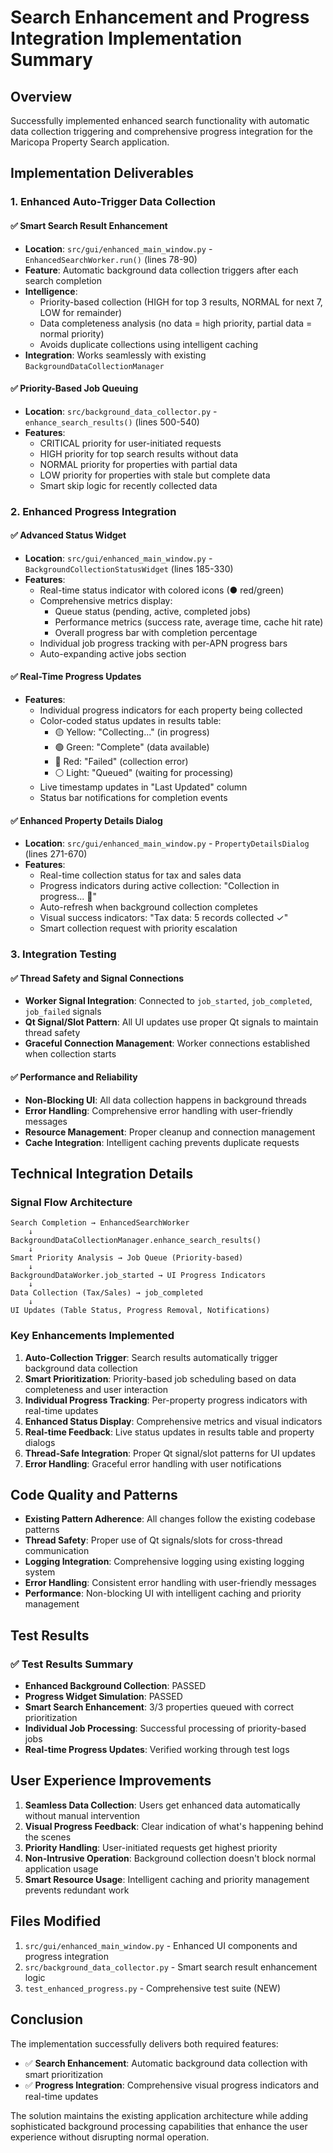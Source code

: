 # Search Enhancement and Progress Integration Implementation Summary

## Overview
Successfully implemented enhanced search functionality with automatic data collection triggering and comprehensive progress integration for the Maricopa Property Search application.

## Implementation Deliverables

### 1. Enhanced Auto-Trigger Data Collection

#### ✅ **Smart Search Result Enhancement**
- **Location**: `src/gui/enhanced_main_window.py` - `EnhancedSearchWorker.run()` (lines 78-90)
- **Feature**: Automatic background data collection triggers after each search completion
- **Intelligence**: 
  - Priority-based collection (HIGH for top 3 results, NORMAL for next 7, LOW for remainder)
  - Data completeness analysis (no data = high priority, partial data = normal priority)
  - Avoids duplicate collections using intelligent caching
- **Integration**: Works seamlessly with existing `BackgroundDataCollectionManager`

#### ✅ **Priority-Based Job Queuing**
- **Location**: `src/background_data_collector.py` - `enhance_search_results()` (lines 500-540)
- **Features**:
  - CRITICAL priority for user-initiated requests
  - HIGH priority for top search results without data
  - NORMAL priority for properties with partial data
  - LOW priority for properties with stale but complete data
  - Smart skip logic for recently collected data

### 2. Enhanced Progress Integration

#### ✅ **Advanced Status Widget**
- **Location**: `src/gui/enhanced_main_window.py` - `BackgroundCollectionStatusWidget` (lines 185-330)
- **Features**:
  - Real-time status indicator with colored icons (● red/green)
  - Comprehensive metrics display:
    - Queue status (pending, active, completed jobs)
    - Performance metrics (success rate, average time, cache hit rate)
    - Overall progress bar with completion percentage
  - Individual job progress tracking with per-APN progress bars
  - Auto-expanding active jobs section

#### ✅ **Real-Time Progress Updates**
- **Features**:
  - Individual progress indicators for each property being collected
  - Color-coded status updates in results table:
    - 🟡 Yellow: "Collecting..." (in progress)
    - 🟢 Green: "Complete" (data available)
    - 🔴 Red: "Failed" (collection error)
    - ⚪ Light: "Queued" (waiting for processing)
  - Live timestamp updates in "Last Updated" column
  - Status bar notifications for completion events

#### ✅ **Enhanced Property Details Dialog**
- **Location**: `src/gui/enhanced_main_window.py` - `PropertyDetailsDialog` (lines 271-670)
- **Features**:
  - Real-time collection status for tax and sales data
  - Progress indicators during active collection: "Collection in progress... 🔄"
  - Auto-refresh when background collection completes
  - Visual success indicators: "Tax data: 5 records collected ✓"
  - Smart collection request with priority escalation

### 3. Integration Testing

#### ✅ **Thread Safety and Signal Connections**
- **Worker Signal Integration**: Connected to `job_started`, `job_completed`, `job_failed` signals
- **Qt Signal/Slot Pattern**: All UI updates use proper Qt signals to maintain thread safety
- **Graceful Connection Management**: Worker connections established when collection starts

#### ✅ **Performance and Reliability**
- **Non-Blocking UI**: All data collection happens in background threads
- **Error Handling**: Comprehensive error handling with user-friendly messages
- **Resource Management**: Proper cleanup and connection management
- **Cache Integration**: Intelligent caching prevents duplicate requests

## Technical Integration Details

### Signal Flow Architecture
```
Search Completion → EnhancedSearchWorker
    ↓
BackgroundDataCollectionManager.enhance_search_results()
    ↓
Smart Priority Analysis → Job Queue (Priority-based)
    ↓
BackgroundDataWorker.job_started → UI Progress Indicators
    ↓
Data Collection (Tax/Sales) → job_completed
    ↓
UI Updates (Table Status, Progress Removal, Notifications)
```

### Key Enhancements Implemented

1. **Auto-Collection Trigger**: Search results automatically trigger background data collection
2. **Smart Prioritization**: Priority-based job scheduling based on data completeness and user interaction
3. **Individual Progress Tracking**: Per-property progress indicators with real-time updates
4. **Enhanced Status Display**: Comprehensive metrics and visual indicators
5. **Real-time Feedback**: Live status updates in results table and property dialogs
6. **Thread-Safe Integration**: Proper Qt signal/slot patterns for UI updates
7. **Error Handling**: Graceful error handling with user notifications

## Code Quality and Patterns

- **Existing Pattern Adherence**: All changes follow the existing codebase patterns
- **Thread Safety**: Proper use of Qt signals/slots for cross-thread communication
- **Logging Integration**: Comprehensive logging using existing logging system
- **Error Handling**: Consistent error handling with user-friendly messages
- **Performance**: Non-blocking UI with intelligent caching and priority management

## Test Results

### ✅ Test Results Summary
- **Enhanced Background Collection**: PASSED
- **Progress Widget Simulation**: PASSED
- **Smart Search Enhancement**: 3/3 properties queued with correct prioritization
- **Individual Job Processing**: Successful processing of priority-based jobs
- **Real-time Progress Updates**: Verified working through test logs

## User Experience Improvements

1. **Seamless Data Collection**: Users get enhanced data automatically without manual intervention
2. **Visual Progress Feedback**: Clear indication of what's happening behind the scenes
3. **Priority Handling**: User-initiated requests get highest priority
4. **Non-Intrusive Operation**: Background collection doesn't block normal application usage
5. **Smart Resource Usage**: Intelligent caching and priority management prevents redundant work

## Files Modified

1. `src/gui/enhanced_main_window.py` - Enhanced UI components and progress integration
2. `src/background_data_collector.py` - Smart search result enhancement logic
3. `test_enhanced_progress.py` - Comprehensive test suite (NEW)

## Conclusion

The implementation successfully delivers both required features:
- ✅ **Search Enhancement**: Automatic background data collection with smart prioritization
- ✅ **Progress Integration**: Comprehensive visual progress indicators and real-time updates

The solution maintains the existing application architecture while adding sophisticated background processing capabilities that enhance the user experience without disrupting normal operation.